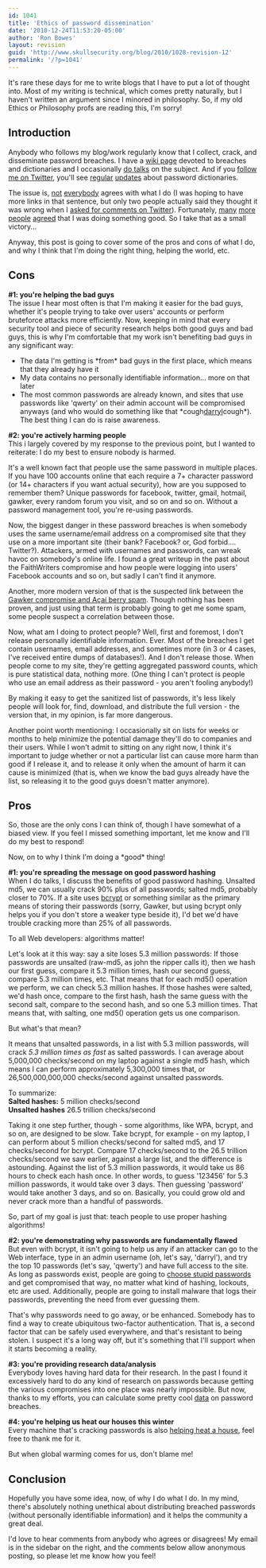 ```yaml
---
id: 1041
title: 'Ethics of password dissemination'
date: '2010-12-24T11:53:20-05:00'
author: 'Ron Bowes'
layout: revision
guid: 'http://www.skullsecurity.org/blog/2010/1028-revision-12'
permalink: '/?p=1041'
---
```


It's rare these days for me to write blogs that I have to put a lot of thought into. Most of my writing is technical, which comes pretty naturally, but I haven't written an argument since I minored in philosophy. So, if my old Ethics or Philosophy profs are reading this, I'm sorry!

## Introduction

Anybody who follows my blog/work regularly know that I collect, crack, and disseminate password breaches. I have a [wiki page](/wiki/index.php/Passwords) devoted to breaches and dictionaries and I occasionally [do talks](https://deepsec.net/docs/speaker.html#PSLOT17) on the subject. And if you [follow me on Twitter](https://twitter.com/iagox86), you'll see [regular](https://twitter.com/iagox86/status/17619856631275520) [updates](https://twitter.com/iagox86/status/17615145828089856) about password dictionaries.

The issue is, [not](https://twitter.com/brainwagon/status/17619256166322177) [everybody](http://twitter.com/SimonLR/statuses/17984868306653185) agrees with what I do (I was hoping to have more links in that sentence, but only two people actually said they thought it was wrong when I [asked for comments on Twitter](http://twitter.com/?status=@iagox86%20&in_reply_to_status_id=17983590822318080&in_reply_to=iagox86)). Fortunately, [many](https://twitter.com/nikhil_mitt/statuses/17994429797244928) [more](https://twitter.com/LenIsham/statuses/18005375303294976) [people](https://twitter.com/ChrisJohnRiley/statuses/17987742487027712) [agreed](https://twitter.com/mruef/statuses/17986098747670528) that I was doing something good. So I take that as a small victory...

Anyway, this post is going to cover some of the pros and cons of what I do, and why I think that I'm doing the right thing, helping the world, etc.

## Cons

**\#1: you're helping the bad guys**  
The issue I hear most often is that I'm making it easier for the bad guys, whether it's people trying to take over users' accounts or perform bruteforce attacks more efficiently. Now, keeping in mind that every security tool and piece of security research helps both good guys and bad guys, this is why I'm comfortable that my work isn't benefiting bad guys in any significant way:

- The data I'm getting is \*from\* bad guys in the first place, which means that they already have it
- My data contains no personally identifiable information... more on that later
- The most common passwords are already known, and sites that use passwords like 'qwerty' on their admin account will be compromised anyways (and who would do something like that \*cough[darryl](http://scrollwars.com/)cough\*). The best thing I can do is raise awareness.

**\#2: you're actively harming people**  
This i largely covered by my response to the previous point, but I wanted to reiterate: I do my best to ensure nobody is harmed.

It's a well known fact that people use the same password in multiple places. If you have 100 accounts online that each require a 7+ character password (or 14+ characters if you want actual security), how are you supposed to remember them? Unique passwords for facebook, twitter, gmail, hotmail, gawker, every random forum you visit, and so on and so on. Without a password management tool, you're re-using passwords.

Now, the biggest danger in these password breaches is when somebody uses the same username/email address on a compromised site that they use on a more important site (their bank? Facebook? or, God forbid.... Twitter?). Attackers, armed with usernames and passwords, can wreak havoc on somebody's online life. I found a great writeup in the past about the FaithWriters compromise and how people were logging into users' Facebook accounts and so on, but sadly I can't find it anymore.

Another, more modern version of that is the suspected link between the [Gawker compromise and Açaí berry spam](http://nakedsecurity.sophos.com/2010/12/13/acai-berry-spam-gawker-password-hack-twitter/). Though nothing has been proven, and just using that term is probably going to get me some spam, some people suspect a correlation between those.

Now, what am I doing to protect people? Well, first and foremost, I don't release personally identifiable information. Ever. Most of the breaches I get contain usernames, email addresses, and sometimes more (in 3 or 4 cases, I've received entire dumps of databases!). And I don't release those. When people come to my site, they're getting aggregated password counts, which is pure statistical data, nothing more. (One thing I can't protect is people who use an email address as their password - you aren't fooling anybody!)

By making it easy to get the sanitized list of passwords, it's less likely people will look for, find, download, and distribute the full version - the version that, in my opinion, is far more dangerous.

Another point worth mentioning: I occasionally sit on lists for weeks or months to help minimize the potential damage they'll do to companies and their users. While I won't admit to sitting on any right now, I think it's important to judge whether or not a particular list can cause more harm than good if I release it, and to release it only when the amount of harm it can cause is minimized (that is, when we know the bad guys already have the list, so releasing it to the good guys doesn't matter anymore).

## Pros

So, those are the only cons I can think of, though I have somewhat of a biased view. If you feel I missed something important, let me know and I'll do my best to respond!

Now, on to why I think I'm doing a \*good\* thing!

**\#1: you're spreading the message on good password hashing**  
When I do talks, I discuss the benefits of good password hashing. Unsalted md5, we can usually crack 90% plus of all passwords; salted md5, probably closer to 70%. If a site uses [bcrypt](http://codahale.com/how-to-safely-store-a-password/) or something similar as the primary means of storing their passwords (sorry, Gawker, but using bcrypt only helps you if you don't store a weaker type beside it), I'd bet we'd have trouble cracking more than 25% of all passwords.

To all Web developers: algorithms matter!

Let's look at it this way: say a site loses 5.3 million passwords: If those passwords are unsalted (raw-md5, as john the ripper calls it), then we hash our first guess, compare it 5.3 million times, hash our second guess, compare 5.3 million times, etc. That means that for each md5() operation we perform, we can check 5.3 million hashes. If those hashes were salted, we'd hash once, compare to the first hash, hash the same guess with the second salt, compare to the second hash, and so one 5.3 million times. That means that, with salting, one md5() operation gets us one comparison.

But what's that mean?

It means that unsalted passwords, in a list with 5.3 million passwords, will crack *5.3 million times as fast* as salted passwords. I can average about 5,000,000 checks/second on my laptop against a single md5 hash, which means I can perform approximately 5,300,000 times that, or 26,500,000,000,000 checks/second against unsalted passwords.

To summarize:  
**Salted hashes:** 5 million checks/second  
**Unsalted hashes** 26.5 trillion checks/second

Taking it one step further, though - some algorithms, like WPA, bcrypt, and so on, are designed to be slow. Take bcrypt, for example - on my laptop, I can perform about 5 million checks/second for salted md5, and 17 checks/second for bcrypt. Compare 17 checks/second to the 26.5 trillion checks/second we saw earlier, against a large list, and the difference is astounding. Against the list of 5.3 million passwords, it would take us 86 hours to check each hash once. In other words, to guess '123456' for 5.3 million passwords, it would take over 3 days. Then guessing 'password' would take another 3 days, and so on. Basically, you could grow old and never crack more than a handful of passwords.

So, part of my goal is just that: teach people to use proper hashing algorithms!

**\#2: you're demonstrating why passwords are fundamentally flawed**  
But even with bcrypt, it isn't going to help us any if an attacker can go to the Web interface, type in an admin username (oh, let's say, 'darryl'), and try the top 10 passwords (let's say, 'qwerty') and have full access to the site. As long as passwords exist, people are going to [choose stupid passwords](http://www.skullsecurity.org/blog/2010/hard-evidence-that-people-suck-at-passwords) and get compromised that way, no matter what kind of hashing, lockouts, etc are used. Additionally, people are going to install malware that logs their passwords, preventing the need from ever guessing them.

That's why passwords need to go away, or be enhanced. Somebody has to find a way to create ubiquitous two-factor authentication. That is, a second factor that can be safely used everywhere, and that's resistant to being stolen. I suspect it's a long way off, but it's something that I'll support when it starts becoming a reality.

**\#3: you're providing research data/analysis**  
Everybody loves having hard data for their research. In the past I found it excessively hard to do any kind of research on passwords because getting the various compromises into one place was nearly impossible. But now, thanks to my efforts, you can calculate some pretty cool [data](http://svn.skullsecurity.org:81/ron/security/2010-11-deepsec/data.ods) on password breaches.

**\#4: you're helping us heat our houses this winter**  
Every machine that's cracking passwords is also [helping heat a house](https://twitter.com/_sid77/status/17620972215476224), feel free to thank me for it.

But when global warming comes for us, don't blame me!

## Conclusion

Hopefully you have some idea, now, of why I do what I do. In my mind, there's absolutely nothing unethical about distributing breached passwords (without personally identifiable information) and it helps the community a great deal.

I'd love to hear comments from anybody who agrees or disagrees! My email is in the sidebar on the right, and the comments below allow anonymous posting, so please let me know how you feel!